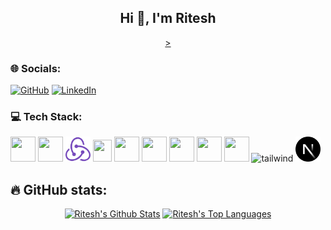 <!--## ✨ About Me:-->
  <h2 align="center">Hi 👋, I'm Ritesh</h2>
<p align="center">
  <a  align="center" href="https://github.com/Ritzrawal/readme-typing-svg">></a>
</p>


### 🌐 Socials:

<p>
  <a href="https://github.com/Ritzrawal">
  <img src="https://img.shields.io/badge/GitHub-100000?style=for-the-badge&logo=github&logoColor=white" alt="GitHub"></a>
  <a href="https://www.linkedin.com/in/rawal-ritesh/">
  <img src="https://img.shields.io/badge/linkedin-%230077B5.svg?style=for-the-badge&logo=linkedin&logoColor=white" alt="LinkedIn"></a>
</p>

### 💻 Tech Stack:

<p>
    <img src="https://cdn.jsdelivr.net/gh/devicons/devicon/icons/react/react-original-wordmark.svg" height="40" width="40"/>
    <img src="https://cdn.jsdelivr.net/gh/devicons/devicon/icons/xcode/xcode-original.svg" height="40" width="40"/>
   <img src="https://raw.githubusercontent.com/devicons/devicon/master/icons/redux/redux-original.svg" alt="redux" width="40" height="40"/>
    <img src="https://cdn.jsdelivr.net/gh/devicons/devicon/icons/typescript/typescript-original.svg" height="35" width="30"/>
    <img src="https://cdn.jsdelivr.net/gh/devicons/devicon/icons/html5/html5-original-wordmark.svg" height="40" width="40"/>
    <img src="https://cdn.jsdelivr.net/gh/devicons/devicon/icons/css3/css3-original-wordmark.svg" height="40" width="40"/>
    <img src="https://cdn.jsdelivr.net/gh/devicons/devicon/icons/nodejs/nodejs-original-wordmark.svg" height="40" width="40"/>
    <img src="https://cdn.jsdelivr.net/gh/devicons/devicon/icons/mongodb/mongodb-original-wordmark.svg" height="40" width="40"/>
    <img src="https://cdn.jsdelivr.net/gh/devicons/devicon/icons/androidstudio/androidstudio-original.svg" height="40" width="40"/>
    <img src="https://www.vectorlogo.zone/logos/tailwindcss/tailwindcss-icon.svg" alt="tailwind" width="40" height="40"/>
    <img src="https://raw.githubusercontent.com/devicons/devicon/master/icons/nextjs/nextjs-original.svg" alt="nextjs" width="40" height="40"/>

</p>

## 🔥 GitHub stats:

<!-- GitHub Readme Streak Stats -->
<p align="center">
  <a href="https://github.com/Ritzrawal"><img alt="Ritesh's Github Stats" src="https://github-readme-stats.vercel.app/api?username=Ritzrawal&show_icons=true&include_all_commits=true&count_private=true&theme=react&hide_border=true&bg_color=1F222E&title_color=F85D7F&rank_icon=github&icon_color=F8D866" height="192px"/></a>
  <a href="https://github.com/Ritzrawal"><img alt="Ritesh's Top Languages" src="https://github-readme-stats.vercel.app/api/top-langs/?username=Ritzrawal&layout=compact&theme=react&hide_border=true&bg_color=1F222E&title_color=F85D7F&icon_color=F8D866&hide=HTML,Jupyter%20Notebook" height="192px"/></a>


